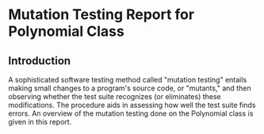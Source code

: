 # Mutation Testing Report for Polynomial Class
## Introduction
A sophisticated software testing method called "mutation testing" entails making small changes to a program's source code, or "mutants," and then observing whether the test suite recognizes (or eliminates) these modifications. The procedure aids in assessing how well the test suite finds errors. An overview of the mutation testing done on the Polynomial class is given in this report.
